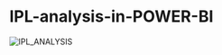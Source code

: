 # IPL-analysis-in-POWER-BI
![IPL_ANALYSIS](https://github.com/100rab100/IPL-analysis-in-POWER-BI/assets/99138605/55bbaaa6-d4df-4c86-93c2-f6aaf7e73414)
